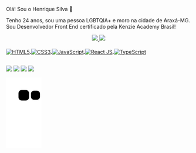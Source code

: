 Olá! Sou o Henrique Silva 👋

Tenho 24 anos, sou uma pessoa LGBTQIA+ e moro na cidade de Araxá-MG. Sou Desenvolvedor Front End certificado pela Kenzie Academy Brasil!

<div align="center">
  <a href="https://portifolio-henrique-silva.vercel.app/">
  <img height="180em" src="https://github-readme-stats.vercel.app/api?username=henrique-luc&show_icons=true&theme=radical&include_all_commits=true&count_private=true"/>
  <img height="180em" src="https://github-readme-stats.vercel.app/api/top-langs/?username=henrique-luc&layout=compact&langs_count=7&theme=radical"/>
</div>
 
 <div style="display: inline_block"><br>
  <img align="center" height="30" width="40" alt="HTML5" src="https://cdn.jsdelivr.net/gh/devicons/devicon/icons/html5/html5-original.svg" />
  <img align="center" height="30" width="40" alt="CSS3" src="https://cdn.jsdelivr.net/gh/devicons/devicon/icons/css3/css3-original.svg">
  <img align="center" height="30" width="40" alt="JavaScript" src="https://cdn.jsdelivr.net/gh/devicons/devicon/icons/javascript/javascript-original.svg">
  <img align="center" height="30" width="40" alt="React JS" src="https://cdn.jsdelivr.net/gh/devicons/devicon/icons/react/react-original.svg">
  <img align="center" height="30" width="40" alt="TypeScript" src="https://cdn.jsdelivr.net/gh/devicons/devicon/icons/typescript/typescript-original.svg">
</div>
 
 ##
 
 <div> 
  <a href = "mailto:henrique.luc@outlook.com"><img src="https://img.shields.io/badge/Microsoft_Outlook-0078D4?style=for-the-badge&logo=microsoft-outlook&logoColor=white" target="_blank"></a>
  <a href="https://www.linkedin.com/in/henrique-silva-front-end" target="_blank"><img src="https://img.shields.io/badge/-LinkedIn-%230077B5?style=for-the-badge&logo=linkedin&logoColor=white" target="_blank"></a> 
  <a href = "https://wa.me/5534998269012"><img src="https://img.shields.io/badge/WhatsApp-25D366?style=for-the-badge&logo=whatsapp&logoColor=white" target="_blank"></a>
  <a href = "https://portifolio-henrique-silva.vercel.app/"><img src="https://img.shields.io/badge/website-000000?style=for-the-badge&logo=About.me&logoColor=white" target="_blank"></a>
   
   ![Snake animation](https://github.com/rafaballerini/rafaballerini/blob/output/github-contribution-grid-snake.svg)
</div>
